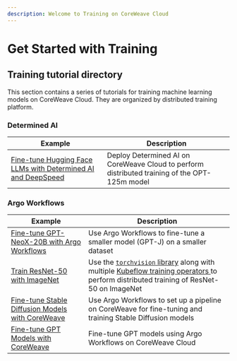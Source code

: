 ```yaml
---
description: Welcome to Training on CoreWeave Cloud
---
```


# Get Started with Training

## Training tutorial directory

This section contains a series of tutorials for training machine learning models on CoreWeave Cloud. They are organized by distributed training platform.

### Determined AI

| Example                                                                                                                                       | Description                                                                                   |
| --------------------------------------------------------------------------------------------------------------------------------------------- | --------------------------------------------------------------------------------------------- |
| [Fine-tune Hugging Face LLMs with Determined AI and DeepSpeed](determined-ai/finetuning-huggingface-llms-with-determined-ai-and-deepspeed.md) | Deploy Determined AI on CoreWeave Cloud to perform distributed training of the OPT-125m model |

### Argo Workflows

| Example                                                                                                    | Description                                                                                                                                                                                                                        |
| ---------------------------------------------------------------------------------------------------------- | ---------------------------------------------------------------------------------------------------------------------------------------------------------------------------------------------------------------------------------- |
| [Fine-tune GPT-NeoX-20B with Argo Workflows](argo-workflows/fine-tune-gpt-neox-20b-with-argo-workflows.md) | Use Argo Workflows to fine-tune a smaller model (GPT-J) on a smaller dataset                                                                                                                                                       |
| [Train ResNet-50 with ImageNet](kubeflow-training-operators-pytorch-mpi/train-resnet-50-with-imagenet.md)  | Use the [`torchvision` library](https://pytorch.org/vision/stable/index.html) along with multiple [Kubeflow training operators ](kubeflow-training-operators-pytorch-mpi/)to perform distributed training of ResNet-50 on ImageNet |
| [Fine-tune Stable Diffusion Models with CoreWeave](argo-workflows/finetuning-image-generation-models.md)   | Use Argo Workflows to set up a pipeline on CoreWeave for fine-tuning and training Stable Diffusion models                                                                                                                          |
| [Fine-tune GPT Models with CoreWeave](argo-workflows/finetuning-machine-learning-models.md)                | Fine-tune GPT models using Argo Workflows on CoreWeave Cloud                                                                                                                                                                       |


